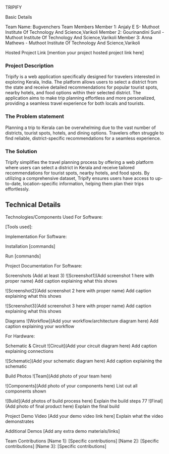 TRIPIFY

Basic Details

Team Name: Bugvenchers
Team Members
Member 1: Anjaly E S- Muthoot Institute Of Technology And Science,Varikoli
Member 2: Gourinandini Sunil -  Muthoot Institute Of Technology And Science,Varikoli
Member 3: Anna Mathews -  Muthoot Institute Of Technology And Science,Varikoli

Hosted Project Link
[mention your project hosted project link here]

### Project Description

Tripify is a web application specifically designed for travelers interested in exploring Kerala, India. The platform allows users to select a district from the state and receive detailed recommendations for popular tourist spots, nearby hotels, and food options within their selected district. The application aims to make trip planning effortless and more personalized, providing a seamless travel experience for both locals and tourists.

### The Problem statement
 Planning a trip to Kerala can be overwhelming due to the vast number of districts, tourist spots, hotels, and dining options. Travelers often struggle to find reliable, district-specific recommendations for a seamless experience.

###  The Solution

Tripify simplifies the travel planning process by offering a web platform where users can select a district in Kerala and receive tailored recommendations for tourist spots, nearby hotels, and food spots. By utilizing a comprehensive dataset, Tripify ensures users have access to up-to-date, location-specific information, helping them plan their trips effortlessly.

## Technical Details
Technologies/Components Used For Software:

[Languages used]:HTML,CSS
[Frameworks used]:Flask
[Libraries used]:numpy,pandas
[Tools used]:

Implementation For Software:

Installation
[commands]

Run
[commands]

Project Documentation
For Software:

Screenshots (Add at least 3)
![Screenshot1](Add screenshot 1 here with proper name) Add caption explaining what this shows

![Screenshot2](Add screenshot 2 here with proper name) Add caption explaining what this shows

![Screenshot3](Add screenshot 3 here with proper name) Add caption explaining what this shows

Diagrams
![Workflow](Add your workflow/architecture diagram here) Add caption explaining your workflow

For Hardware:

Schematic & Circuit
![Circuit](Add your circuit diagram here) Add caption explaining connections

![Schematic](Add your schematic diagram here) Add caption explaining the schematic

Build Photos
![Team](Add photo of your team here)

![Components](Add photo of your components here) List out all components shown

![Build](Add photos of build process here) Explain the build steps
77
![Final](Add photo of final product here) Explain the final build

Project Demo
Video
[Add your demo video link here] Explain what the video demonstrates

Additional Demos
[Add any extra demo materials/links]

Team Contributions
[Name 1]: [Specific contributions]
[Name 2]: [Specific contributions]
[Name 3]: [Specific contributions]
